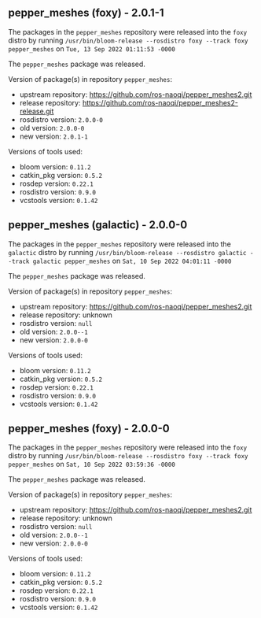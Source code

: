 ## pepper_meshes (foxy) - 2.0.1-1

The packages in the `pepper_meshes` repository were released into the `foxy` distro by running `/usr/bin/bloom-release --rosdistro foxy --track foxy pepper_meshes` on `Tue, 13 Sep 2022 01:11:53 -0000`

The `pepper_meshes` package was released.

Version of package(s) in repository `pepper_meshes`:

- upstream repository: https://github.com/ros-naoqi/pepper_meshes2.git
- release repository: https://github.com/ros-naoqi/pepper_meshes2-release.git
- rosdistro version: `2.0.0-0`
- old version: `2.0.0-0`
- new version: `2.0.1-1`

Versions of tools used:

- bloom version: `0.11.2`
- catkin_pkg version: `0.5.2`
- rosdep version: `0.22.1`
- rosdistro version: `0.9.0`
- vcstools version: `0.1.42`


## pepper_meshes (galactic) - 2.0.0-0

The packages in the `pepper_meshes` repository were released into the `galactic` distro by running `/usr/bin/bloom-release --rosdistro galactic --track galactic pepper_meshes` on `Sat, 10 Sep 2022 04:01:11 -0000`

The `pepper_meshes` package was released.

Version of package(s) in repository `pepper_meshes`:

- upstream repository: https://github.com/ros-naoqi/pepper_meshes2.git
- release repository: unknown
- rosdistro version: `null`
- old version: `2.0.0--1`
- new version: `2.0.0-0`

Versions of tools used:

- bloom version: `0.11.2`
- catkin_pkg version: `0.5.2`
- rosdep version: `0.22.1`
- rosdistro version: `0.9.0`
- vcstools version: `0.1.42`


## pepper_meshes (foxy) - 2.0.0-0

The packages in the `pepper_meshes` repository were released into the `foxy` distro by running `/usr/bin/bloom-release --rosdistro foxy --track foxy pepper_meshes` on `Sat, 10 Sep 2022 03:59:36 -0000`

The `pepper_meshes` package was released.

Version of package(s) in repository `pepper_meshes`:

- upstream repository: https://github.com/ros-naoqi/pepper_meshes2.git
- release repository: unknown
- rosdistro version: `null`
- old version: `2.0.0--1`
- new version: `2.0.0-0`

Versions of tools used:

- bloom version: `0.11.2`
- catkin_pkg version: `0.5.2`
- rosdep version: `0.22.1`
- rosdistro version: `0.9.0`
- vcstools version: `0.1.42`



